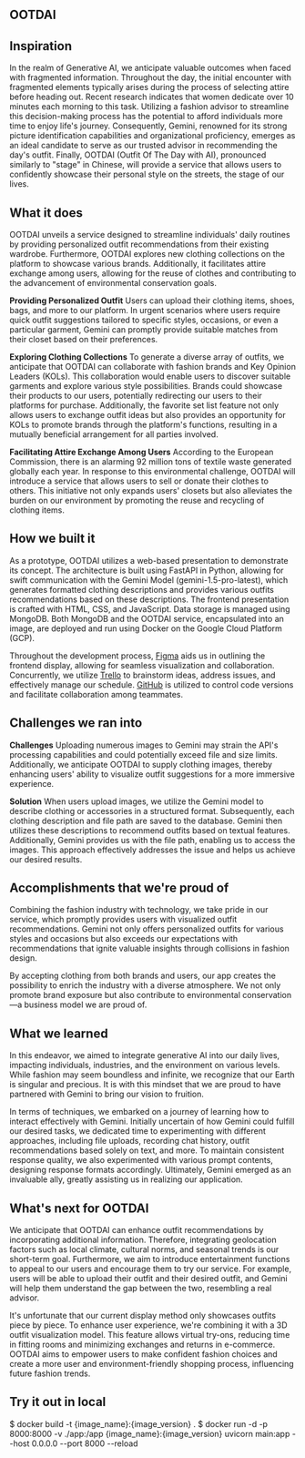 ## OOTDAI
## Inspiration
In the realm of Generative AI, we anticipate valuable outcomes when faced with fragmented information. Throughout the day, the initial encounter with fragmented elements typically arises during the process of selecting attire before heading out. Recent research indicates that women dedicate over 10 minutes each morning to this task. Utilizing a fashion advisor to streamline this decision-making process has the potential to afford individuals more time to enjoy life's journey. Consequently, Gemini, renowned for its strong picture identification capabilities and organizational proficiency, emerges as an ideal candidate to serve as our trusted advisor in recommending the day's outfit. Finally, OOTDAI (Outfit Of The Day with AI), pronounced similarly to "stage" in Chinese, will provide a service that allows users to confidently showcase their personal style on the streets, the stage of our lives.

## What it does
OOTDAI unveils a service designed to streamline individuals' daily routines by providing personalized outfit recommendations from their existing wardrobe. Furthermore, OOTDAI explores new clothing collections on the platform to showcase various brands. Additionally, it facilitates attire exchange among users, allowing for the reuse of clothes and contributing to the advancement of environmental conservation goals.

**Providing Personalized Outfit**
Users can upload their clothing items, shoes, bags, and more to our platform. In urgent scenarios where users require quick outfit suggestions tailored to specific styles, occasions, or even a particular garment, Gemini can promptly provide suitable matches from their closet based on their preferences.

**Exploring Clothing Collections**
To generate a diverse array of outfits, we anticipate that OOTDAI can collaborate with fashion brands and Key Opinion Leaders (KOLs). This collaboration would enable users to discover suitable garments and explore various style possibilities. Brands could showcase their products to our users, potentially redirecting our users to their platforms for purchase. Additionally, the favorite set list feature not only allows users to exchange outfit ideas but also provides an opportunity for KOLs to promote brands through the platform's functions, resulting in a mutually beneficial arrangement for all parties involved.

**Facilitating Attire Exchange Among Users**
According to the European Commission, there is an alarming 92 million tons of textile waste generated globally each year. In response to this environmental challenge, OOTDAI will introduce a service that allows users to sell or donate their clothes to others. This initiative not only expands users' closets but also alleviates the burden on our environment by promoting the reuse and recycling of clothing items.


## How we built it
As a prototype, OOTDAI utilizes a web-based presentation to demonstrate its concept. The architecture is built using FastAPI in Python, allowing for swift communication with the Gemini Model (gemini-1.5-pro-latest), which generates formatted clothing descriptions and provides various outfits recommendations based on these descriptions. The frontend presentation is crafted with HTML, CSS, and JavaScript. Data storage is managed using MongoDB. Both MongoDB and the OOTDAI service, encapsulated into an image, are deployed and run using Docker on the Google Cloud Platform (GCP).

Throughout the development process, [Figma](https://www.figma.com/file/1vWcVjXARX8SJgNaD6wlXV/Google-Hackathon?type=design&node-id=0-1&mode=design&t=rtuWCOP6VwKNHlVZ-0) aids us in outlining the frontend display, allowing for seamless visualization and collaboration. Concurrently, we utilize [Trello](https://trello.com/b/N4v8ExxS/google-hackathon-wz0whzwwh) to brainstorm ideas, address issues, and effectively manage our schedule. [GitHub](https://github.com/zhong0/2024_Google_Hackathon) is utilized to control code versions and facilitate collaboration among teammates.


## Challenges we ran into
**Challenges**
Uploading numerous images to Gemini may strain the API's processing capabilities and could potentially exceed file and size limits. Additionally, we anticipate OOTDAI to supply clothing images, thereby enhancing users' ability to visualize outfit suggestions for a more immersive experience.

**Solution**
When users upload images, we utilize the Gemini model to describe clothing or accessories in a structured format. Subsequently, each clothing description and file path are saved to the database. Gemini then utilizes these descriptions to recommend outfits based on textual features. Additionally, Gemini provides us with the file path, enabling us to access the images. This approach effectively addresses the issue and helps us achieve our desired results.


## Accomplishments that we're proud of
Combining the fashion industry with technology, we take pride in our service, which promptly provides users with visualized outfit recommendations. Gemini not only offers personalized outfits for various styles and occasions but also exceeds our expectations with recommendations that ignite valuable insights through collisions in fashion design.

By accepting clothing from both brands and users, our app creates the possibility to enrich the industry with a diverse atmosphere. We not only promote brand exposure but also contribute to environmental conservation—a business model we are proud of.

## What we learned
In this endeavor, we aimed to integrate generative AI into our daily lives, impacting individuals, industries, and the environment on various levels. While fashion may seem boundless and infinite, we recognize that our Earth is singular and precious. It is with this mindset that we are proud to have partnered with Gemini to bring our vision to fruition.

In terms of techniques, we embarked on a journey of learning how to interact effectively with Gemini. Initially uncertain of how Gemini could fulfill our desired tasks, we dedicated time to experimenting with different approaches, including file uploads, recording chat history, outfit recommendations based solely on text, and more. To maintain consistent response quality, we also experimented with various prompt contents, designing response formats accordingly. Ultimately, Gemini emerged as an invaluable ally, greatly assisting us in realizing our application.

## What's next for OOTDAI
We anticipate that OOTDAI can enhance outfit recommendations by incorporating additional information. Therefore, integrating geolocation factors such as local climate, cultural norms, and seasonal trends is our short-term goal. Furthermore, we aim to introduce entertainment functions to appeal to our users and encourage them to try our service. For example, users will be able to upload their outfit and their desired outfit, and Gemini will help them understand the gap between the two, resembling a real advisor.

It's unfortunate that our current display method only showcases outfits piece by piece. To enhance user experience, we're combining it with a 3D outfit visualization model. This feature allows virtual try-ons, reducing time in fitting rooms and minimizing exchanges and returns in e-commerce. OOTDAI aims to empower users to make confident fashion choices and create a more user and environment-friendly shopping process, influencing future fashion trends.

## Try it out in local
$ docker build -t {image_name}:{image_version} .
$ docker run -d -p 8000:8000 -v ./app:/app {image_name}:{image_version} uvicorn main:app --host 0.0.0.0 --port 8000 --reload

